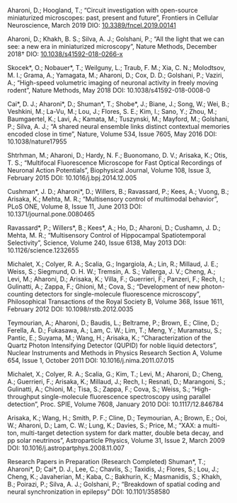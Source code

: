 Aharoni, D.; Hoogland, T.; “Circuit investigation with open-source miniaturized microscopes: past, present and future”, Frontiers in Cellular Neuroscience, March 2019
DIO: [10.3389/fncel.2019.00141](https://doi.org/10.3389/fncel.2019.00141)

Aharoni, D.; Khakh, B. S.; Silva, A. J.; Golshani, P.; “All the light that we can see: a new era in miniaturized microscopy”, Nature Methods, December 2018†
DIO: [10.1038/s41592-018-0266-x](https://doi.org/10.1038/s41592-018-0266-x)


Skocek*, O.; Nobauer*, T.; Weilguny, L.; Traub, F. M.; Xia, C. N.; Molodtsov, M. I.; Grama, A.; Yamagata, M.; Aharoni, D.; Cox, D. D.; Golshani, P.; Vaziri, A.; “High-speed volumetric imaging of neuronal activity in freely moving rodent”, Nature Methods, May 2018
DOI: 10.1038/s41592-018-0008-0

Cai*, D. J.; Aharoni*, D.; Shuman*, T.; Shobe*, J.; Biane, J.; Song, W.; Wei, B.; Veshkini, M.; La-Vu, M.; Lou, J.; Flores, S. E.; Kim, I.; Sano, Y.; Zhou, M.; Baumgaertel, K.; Lavi, A.; Kamata, M.; Tuszynski, M.; Mayford, M.; Golshani, P.; Silva, A. J.; “A shared neural ensemble links distinct contextual memories encoded close in time”, Nature, Volume 534, Issue 7605, May 2016
DOI: 10.1038/nature17955

Shtrhman, M.; Aharoni, D.; Hardy, N. F.; Buonomano, D. V.; Arisaka, K.; Otis, T. S.; “Multifocal Fluorescence Microscope for Fast Optical Recordings of Neuronal Action Potentials”, Biophysical Journal, Volume 108, Issue 3, February 2015
DOI: 10.1016/j.bpj.2014.12.005

Cushman*, J. D.; Aharoni*, D.; Willers, B.; Ravassard, P.; Kees, A.; Vuong, B.; Arisaka, K.; Mehta, M. R.; “Multisensory control of multimodal behavior”, PLoS ONE, Volume 8, Issue 11, June 2013
DOI: 10.1371/journal.pone.0080465 

Ravassard*, P.; Willers*, B.; Kees*, A.; Ho, D.; Aharoni, D.; Cushamn, J. D.; Mehta, M. R.; “Multisensory Control of Hippocampal Spatiotemporal Selectivity”, Science, Volume 240, Issue 6138, May 2013
DOI: 10.1126/science.1232655

Michalet, X.; Colyer, R. A.; Scalia, G.; Ingargiola, A.; Lin, R.; Millaud, J. E.; Weiss, S.; Siegmund, O. H. W.; Tremsin, A. S.; Vallerga, J. V.; Cheng, A.; Levi, M.; Aharoni, D.; Arisaka, K.; Villa, F.; Guerrieri, F.; Panzeri, F.; Rech, I.; Gulinatti, A.; Zappa, F.; Ghioni, M.; Cova, S.; “Development of new photon-counting detectors for single-molecule fluorescence microscopy”, Philosophical Transactions of the Royal Society B, Volume 368, Issue 1611, February 2012
DOI: 10.1098/rstb.2012.0035

Teymourian, A.; Aharoni, D.; Baudis, L.; Beltrame, P.; Brown, E.; Cline, D.; Ferella, A. D.; Fukasawa, A.;  Lam, C. W.; Lim, T.; Meng, Y.; Muramatsu, S.; Pantic, E.; Suyama, M.; Wang, H.; Arisaka, K.; “Characterization of the Quartz Photon Intensifying Detector (QUPID) for noble liquid detectors”, Nuclear Instruments and Methods in Physics Research Section A, Volume 654, Issue 1, October 2011
DOI: 10.1016/j.nima.2011.07.015

Michalet, X.; Colyer, R. A.; Scalia, G.; Kim, T.; Levi, M.; Aharoni, D.; Cheng, A.; Guerrieri, F.; Arisaka, K.; Millaud, J.; Rech, I.; Resnati, D.; Marangoni, S.; Gulinatti, A.; Chioni, M.; Tisa, S.; Zappa, F.; Cova, S.; Weiss, S.; “High-throughput single-molecule fluorescence spectroscopy using parallel detection”, Proc. SPIE, Volume 7608, January 2010
DOI: 10.1117/12.846784

Arisaka, K.; Wang, H.; Smith, P. F.; Cline, D.; Teymourian, A.; Brown, E.; Ooi, W.; Aharoni, D.; Lam, C. W.; Lung, K.; Davies, S.; Price, M.; “XAX: a multi-ton, multi-target detection system for dark matter, double beta decay, and pp solar neutrinos”, Astroparticle Physics, Volume 31, Issue 2, March 2009 
DOI: 10.1016/j.astropartphys.2008.11.007

Research Papers in Preparation (Research Completed)
Shuman*, T.; Aharoni*, D; Cai*, D. J., Lee, C.; Chavlis, S.; Taxidis, J.; Flores, S.; Lou, J.; Cheng, K.; Javaherian, M.; Kaba, C.; Bakhurin, K.; Masmanidis, S.; Khakh, B.; Poirazi, P.; Silva, A. J.; Golshani, P.; “Breakdown of spatial coding and neural synchronization in epilepsy” 
DOI: 10.1101/358580
